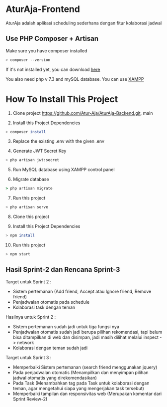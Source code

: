 # AturAja-Frontend
AturAja adalah aplikasi scheduling sederhana dengan fitur kolaborasi jadwal

Use PHP Composer + Artisan
---

Make sure you have composer installed
```bash
> composer --version
```
If it's not installed yet, you can download [here](https://getcomposer.org/)

You also need php v 7.3 and mySQL database.
You can use [XAMPP](https://www.apachefriends.org/download.html)

How To Install This Project
===

1. Clone project https://github.com/Atur-Aja/AturAja-Backend.git, main 

2. Install this Project Dependencies
```bash
> composer install
```
3. Replace the existing .env with the given .env

4. Generate JWT Secret Key
```bash
> php artisan jwt:secret
```
5. Run MySQL database using XAMPP control panel

6. Migrate database
```cmd
> php artisan migrate
```
7. Run this project
```bash
> php artisan serve
```
8. Clone this project 

9. Install this Project Dependencies
```bash
> npm install
```
10. Run this project
```bash
> npm start
```

Hasil Sprint-2 dan Rencana Sprint-3
---
Target untuk Sprint 2 : 
- Sistem pertemanan (Add friend, Accept atau Ignore friend, Remove friend)
- Penjadwalan otomatis pada schedule 
- Kolaborasi task dengan teman 

Hasilnya untuk Sprint 2 :
- Sistem pertemanan sudah jadi untuk tiga fungsi nya 
- Penjadwalan otomatis sudah jadi berupa pilihan rekomendasi, tapi belum bisa ditampilkan di web dan disimpan, jadi masih dilihat melalui inspect -> network 
- Kolaborasi dengan teman sudah jadi 

Target untuk Sprint 3 :
- Memperbaiki Sistem pertemanan (search friend menggunakan jquery) 
- Pada penjadwalan otomatis (Menampilkan dan menyimpan pilihan jadwal otomatis yang direkomendasikan) 
- Pada Task (Menambahkan tag pada Task untuk kolaborasi dengan teman, agar mengetahui siapa yang mengerjakan task tersebut)
- Memperbaiki tampilan dan responsivitas web (Merupakan komentar dari Sprint Review-2) 

